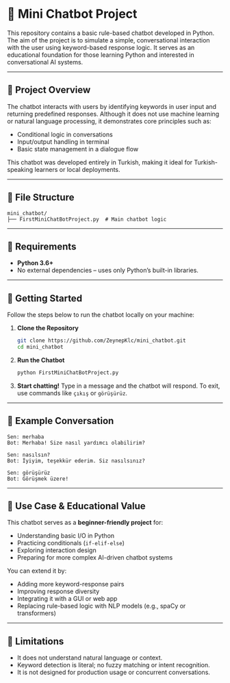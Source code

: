 # 🧠 Mini Chatbot Project

This repository contains a basic rule-based chatbot developed in Python. The aim of the project is to simulate a simple, conversational interaction with the user using keyword-based response logic. It serves as an educational foundation for those learning Python and interested in conversational AI systems.

---

## 📌 Project Overview

The chatbot interacts with users by identifying keywords in user input and returning predefined responses. Although it does not use machine learning or natural language processing, it demonstrates core principles such as:

- Conditional logic in conversations
- Input/output handling in terminal
- Basic state management in a dialogue flow

This chatbot was developed entirely in Turkish, making it ideal for Turkish-speaking learners or local deployments.

---

## 📂 File Structure

```
mini_chatbot/
├── FirstMiniChatBotProject.py  # Main chatbot logic
```

---

## 🧰 Requirements

- **Python 3.6+**
- No external dependencies – uses only Python’s built-in libraries.

---

## 🚀 Getting Started

Follow the steps below to run the chatbot locally on your machine:

1. **Clone the Repository**
   ```bash
   git clone https://github.com/ZeynepKlc/mini_chatbot.git
   cd mini_chatbot
   ```

2. **Run the Chatbot**
   ```bash
   python FirstMiniChatBotProject.py
   ```

3. **Start chatting!** Type in a message and the chatbot will respond. To exit, use commands like `çıkış` or `görüşürüz`.

---

## 💬 Example Conversation

```
Sen: merhaba
Bot: Merhaba! Size nasıl yardımcı olabilirim?

Sen: nasılsın?
Bot: İyiyim, teşekkür ederim. Siz nasılsınız?

Sen: görüşürüz
Bot: Görüşmek üzere!
```

---

## 🎯 Use Case & Educational Value

This chatbot serves as a **beginner-friendly project** for:

- Understanding basic I/O in Python
- Practicing conditionals (`if-elif-else`)
- Exploring interaction design
- Preparing for more complex AI-driven chatbot systems

You can extend it by:
- Adding more keyword-response pairs
- Improving response diversity
- Integrating it with a GUI or web app
- Replacing rule-based logic with NLP models (e.g., spaCy or transformers)

---

## 📌 Limitations

- It does not understand natural language or context.
- Keyword detection is literal; no fuzzy matching or intent recognition.
- It is not designed for production usage or concurrent conversations.

